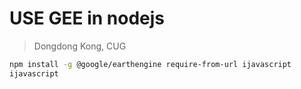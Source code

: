 # USE GEE in nodejs
> Dongdong Kong, CUG

```bash
npm install -g @google/earthengine require-from-url ijavascript
ijavascript
```
